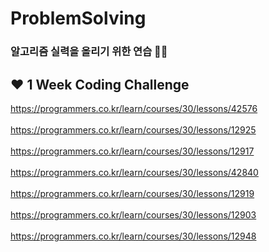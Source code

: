 # ProblemSolving
### 알고리즘 실력을 올리기 위한 연습 👨‍💻
## ❤️ 1 Week Coding Challenge
https://programmers.co.kr/learn/courses/30/lessons/42576
<br><br>
https://programmers.co.kr/learn/courses/30/lessons/12925
<br><br>
https://programmers.co.kr/learn/courses/30/lessons/12917
<br><br>
https://programmers.co.kr/learn/courses/30/lessons/42840
<br><br>
https://programmers.co.kr/learn/courses/30/lessons/12919
<br><br>
https://programmers.co.kr/learn/courses/30/lessons/12903
<br><br>
https://programmers.co.kr/learn/courses/30/lessons/12948
